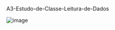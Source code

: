 A3-Estudo-de-Classe-Leitura-de-Dados

![image](https://user-images.githubusercontent.com/66571686/178127125-b246d5ce-ff15-43e8-9eca-84a4bc46619d.png)
